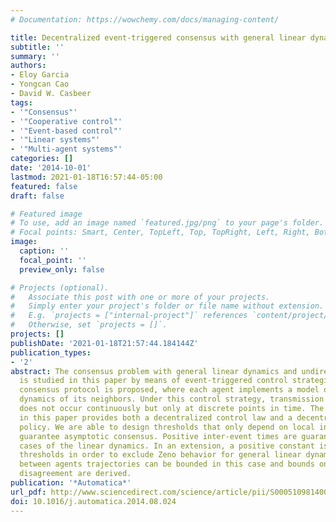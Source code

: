 ```yaml
---
# Documentation: https://wowchemy.com/docs/managing-content/

title: Decentralized event-triggered consensus with general linear dynamics
subtitle: ''
summary: ''
authors:
- Eloy Garcia
- Yongcan Cao
- David W. Casbeer
tags:
- '"Consensus"'
- '"Cooperative control"'
- '"Event-based control"'
- '"Linear systems"'
- '"Multi-agent systems"'
categories: []
date: '2014-10-01'
lastmod: 2021-01-18T16:57:44-05:00
featured: false
draft: false

# Featured image
# To use, add an image named `featured.jpg/png` to your page's folder.
# Focal points: Smart, Center, TopLeft, Top, TopRight, Left, Right, BottomLeft, Bottom, BottomRight.
image:
  caption: ''
  focal_point: ''
  preview_only: false

# Projects (optional).
#   Associate this post with one or more of your projects.
#   Simply enter your project's folder or file name without extension.
#   E.g. `projects = ["internal-project"]` references `content/project/deep-learning/index.md`.
#   Otherwise, set `projects = []`.
projects: []
publishDate: '2021-01-18T21:57:44.184144Z'
publication_types:
- '2'
abstract: The consensus problem with general linear dynamics and undirected graphs
  is studied in this paper by means of event-triggered control strategies. A novel
  consensus protocol is proposed, where each agent implements a model of the decoupled
  dynamics of its neighbors. Under this control strategy, transmission of information
  does not occur continuously but only at discrete points in time. The approach presented
  in this paper provides both a decentralized control law and a decentralized communication
  policy. We are able to design thresholds that only depend on local information and
  guarantee asymptotic consensus. Positive inter-event times are guaranteed for particular
  cases of the linear dynamics. In an extension, a positive constant is added to the
  thresholds in order to exclude Zeno behavior for general linear dynamics. The difference
  between agents trajectories can be bounded in this case and bounds on the state
  disagreement are derived.
publication: '*Automatica*'
url_pdf: http://www.sciencedirect.com/science/article/pii/S0005109814003409
doi: 10.1016/j.automatica.2014.08.024
---
```

